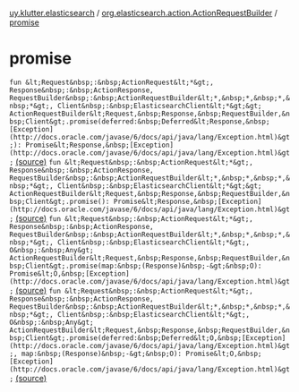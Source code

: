 [uy.klutter.elasticsearch](../index.md) / [org.elasticsearch.action.ActionRequestBuilder](index.md) / [promise](.)


# promise

`fun &lt;Request&nbsp;:&nbsp;ActionRequest&lt;*&gt;, Response&nbsp;:&nbsp;ActionResponse, RequestBuilder&nbsp;:&nbsp;ActionRequestBuilder&lt;*,&nbsp;*,&nbsp;*,&nbsp;*&gt;, Client&nbsp;:&nbsp;ElasticsearchClient&lt;*&gt;&gt; ActionRequestBuilder&lt;Request,&nbsp;Response,&nbsp;RequestBuilder,&nbsp;Client&gt;.promise(deferred:&nbsp;Deferred&lt;Response,&nbsp;[Exception](http://docs.oracle.com/javase/6/docs/api/java/lang/Exception.html)&gt;): Promise&lt;Response,&nbsp;[Exception](http://docs.oracle.com/javase/6/docs/api/java/lang/Exception.html)&gt;` [(source)](https://github.com/kohesive/klutter/blob/master/elasticsearch-jdk7/src/main/kotlin/uy/klutter/elasticsearch/Kovenant.kt#L37)
`fun &lt;Request&nbsp;:&nbsp;ActionRequest&lt;*&gt;, Response&nbsp;:&nbsp;ActionResponse, RequestBuilder&nbsp;:&nbsp;ActionRequestBuilder&lt;*,&nbsp;*,&nbsp;*,&nbsp;*&gt;, Client&nbsp;:&nbsp;ElasticsearchClient&lt;*&gt;&gt; ActionRequestBuilder&lt;Request,&nbsp;Response,&nbsp;RequestBuilder,&nbsp;Client&gt;.promise(): Promise&lt;Response,&nbsp;[Exception](http://docs.oracle.com/javase/6/docs/api/java/lang/Exception.html)&gt;` [(source)](https://github.com/kohesive/klutter/blob/master/elasticsearch-jdk7/src/main/kotlin/uy/klutter/elasticsearch/Kovenant.kt#L44)
`fun &lt;Request&nbsp;:&nbsp;ActionRequest&lt;*&gt;, Response&nbsp;:&nbsp;ActionResponse, RequestBuilder&nbsp;:&nbsp;ActionRequestBuilder&lt;*,&nbsp;*,&nbsp;*,&nbsp;*&gt;, Client&nbsp;:&nbsp;ElasticsearchClient&lt;*&gt;, O&nbsp;:&nbsp;Any&gt; ActionRequestBuilder&lt;Request,&nbsp;Response,&nbsp;RequestBuilder,&nbsp;Client&gt;.promise(map:&nbsp;(Response)&nbsp;-&gt;&nbsp;O): Promise&lt;O,&nbsp;[Exception](http://docs.oracle.com/javase/6/docs/api/java/lang/Exception.html)&gt;` [(source)](https://github.com/kohesive/klutter/blob/master/elasticsearch-jdk7/src/main/kotlin/uy/klutter/elasticsearch/Kovenant.kt#L59)
`fun &lt;Request&nbsp;:&nbsp;ActionRequest&lt;*&gt;, Response&nbsp;:&nbsp;ActionResponse, RequestBuilder&nbsp;:&nbsp;ActionRequestBuilder&lt;*,&nbsp;*,&nbsp;*,&nbsp;*&gt;, Client&nbsp;:&nbsp;ElasticsearchClient&lt;*&gt;, O&nbsp;:&nbsp;Any&gt; ActionRequestBuilder&lt;Request,&nbsp;Response,&nbsp;RequestBuilder,&nbsp;Client&gt;.promise(deferred:&nbsp;Deferred&lt;O,&nbsp;[Exception](http://docs.oracle.com/javase/6/docs/api/java/lang/Exception.html)&gt;, map:&nbsp;(Response)&nbsp;-&gt;&nbsp;O): Promise&lt;O,&nbsp;[Exception](http://docs.oracle.com/javase/6/docs/api/java/lang/Exception.html)&gt;` [(source)](https://github.com/kohesive/klutter/blob/master/elasticsearch-jdk7/src/main/kotlin/uy/klutter/elasticsearch/Kovenant.kt#L66)


